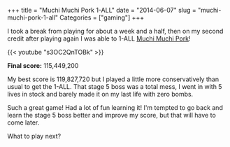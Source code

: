 +++
title = "Muchi Muchi Pork 1-ALL"
date = "2014-06-07"
slug = "muchi-muchi-pork-1-all"
Categories = ["gaming"]
+++

I took a break from playing for about a week and a half, then on my second credit after playing
again I was able to 1-ALL
[Muchi Muchi Pork](http://www.hardcoregaming101.net/muchimuchipork/muchimuchipork.htm)!

{{< youtube "s3OC2QnTOBk" >}}

**Final score:** 115,449,200

My best score is 119,827,720 but I played a little more conservatively than usual to get the
1-ALL. That stage 5 boss was a total mess, I went in with 5 lives in stock and barely made it on my
last life with zero bombs.

Such a great game! Had a lot of fun learning it! I'm tempted to go back and learn the stage 5 boss
better and improve my score, but that will have to come later.

What to play next?
